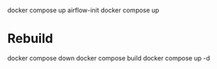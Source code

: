 docker compose up airflow-init
docker compose up

# Rebuild

docker compose down
docker compose build
docker compose up -d